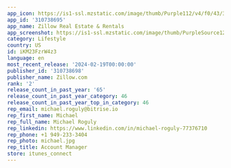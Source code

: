 ```yaml
---
app_icon: https://is1-ssl.mzstatic.com/image/thumb/Purple112/v4/f0/43/32/f043321e-c293-7fe5-ad17-6620189c09e9/AppIcon-0-0-1x_U007emarketing-0-6-0-85-220.png/1024x1024bb.png
app_id: '310738695'
app_name: Zillow Real Estate & Rentals
app_screenshot: https://is1-ssl.mzstatic.com/image/thumb/PurpleSource122/v4/42/bb/df/42bbdf48-492e-6112-457c-8d130c3a004f/51885e50-939f-416e-b3d4-3d1785afadff_iPhone_6.5_Screen_1_-_E2E_messaging_Delivery_060722.png/1284x2778bb.png
category: Lifestyle
country: US
id: iKM23FzrW4z3
language: en
most_recent_release: '2024-02-19T00:00:00'
publisher_id: '310738698'
publisher_name: Zillow.com
rank: '2'
release_count_in_past_year: '65'
release_count_in_past_year_category: 46
release_count_in_past_year_top_in_category: 46
rep_email: michael.roguly@bitrise.io
rep_first_name: Michael
rep_full_name: Michael Roguly
rep_linkedin: https://www.linkedin.com/in/michael-roguly-77376710
rep_phone: +1 949-233-3404
rep_photo: michael.jpg
rep_title: Account Manager
store: itunes_connect
---
```

